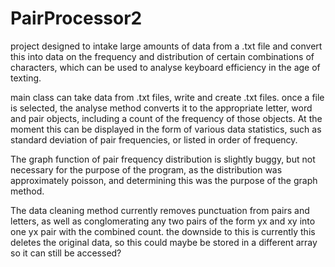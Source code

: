 # PairProcessor2
project designed to intake large amounts of data from a .txt file and convert this into data on the frequency and distribution of certain combinations of characters, which can be used to analyse keyboard efficiency in the age of texting.

main class can take data from .txt files, write and create .txt files. once a file is selected, the analyse method converts it to the appropriate letter, word and pair objects, including a count of the frequency of those objects. At the moment this can be displayed in the form of various data statistics, such as standard deviation of pair frequencies, or listed in order of frequency. 

The graph function of pair frequency distribution is slightly buggy, but not necessary for the purpose of the program, as the 
distribution was approximately poisson, and determining this was the purpose of the graph method.

The data cleaning method currently removes punctuation from pairs and letters, as well as conglomerating any two pairs of the form yx and xy into one yx pair with the combined count. the downside to this is currently this deletes the original data, so this could maybe be stored in a different array so it can still be accessed?
